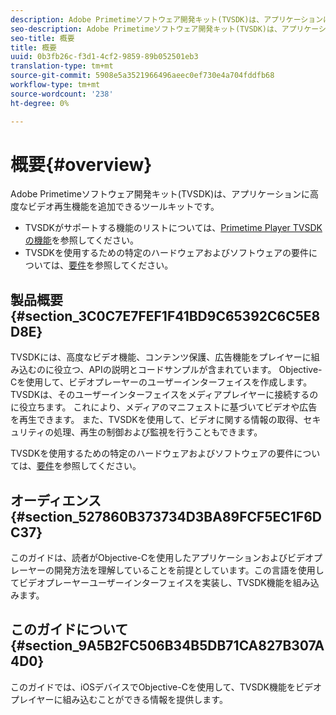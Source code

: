 ```yaml
---
description: Adobe Primetimeソフトウェア開発キット(TVSDK)は、アプリケーションに高度なビデオ再生機能を追加できるツールキットです。
seo-description: Adobe Primetimeソフトウェア開発キット(TVSDK)は、アプリケーションに高度なビデオ再生機能を追加できるツールキットです。
seo-title: 概要
title: 概要
uuid: 0b3fb26c-f3d1-4cf2-9859-89b052501eb3
translation-type: tm+mt
source-git-commit: 5908e5a3521966496aeec0ef730e4a704fddfb68
workflow-type: tm+mt
source-wordcount: '238'
ht-degree: 0%

---
```



# 概要{#overview}

Adobe Primetimeソフトウェア開発キット(TVSDK)は、アプリケーションに高度なビデオ再生機能を追加できるツールキットです。

* TVSDKがサポートする機能のリストについては、[Primetime Player TVSDKの機能](../c-psdk-ios-1.4-overview/c-psdk-ios-1.4-overview-of-the-player.md)を参照してください。
* TVSDKを使用するための特定のハードウェアおよびソフトウェアの要件については、[要件](../c-psdk-ios-1.4-overview/c-psdk-ios-1.4-requirements.md)を参照してください。

## 製品概要{#section_3C0C7E7FEF1F41BD9C65392C6C5E8D8E}

TVSDKには、高度なビデオ機能、コンテンツ保護、広告機能をプレイヤーに組み込むのに役立つ、APIの説明とコードサンプルが含まれています。 Objective-Cを使用して、ビデオプレーヤーのユーザーインターフェイスを作成します。 TVSDKは、そのユーザーインターフェイスをメディアプレイヤーに接続するのに役立ちます。 これにより、メディアのマニフェストに基づいてビデオや広告を再生できます。 また、TVSDKを使用して、ビデオに関する情報の取得、セキュリティの処理、再生の制御および監視を行うこともできます。

TVSDKを使用するための特定のハードウェアおよびソフトウェアの要件については、[要件](../c-psdk-ios-1.4-overview/c-psdk-ios-1.4-requirements.md)を参照してください。

## オーディエンス{#section_527860B373734D3BA89FCF5EC1F6DC37}

このガイドは、読者がObjective-Cを使用したアプリケーションおよびビデオプレーヤーの開発方法を理解していることを前提としています。この言語を使用してビデオプレーヤーユーザーインターフェイスを実装し、TVSDK機能を組み込みます。

## このガイドについて{#section_9A5B2FC506B34B5DB71CA827B307A4D0}

このガイドでは、iOSデバイスでObjective-Cを使用して、TVSDK機能をビデオプレイヤーに組み込むことができる情報を提供します。
